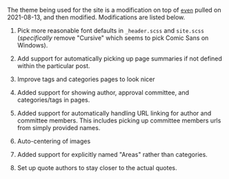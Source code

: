 The theme being used for the site is a modification on top of
[`even`](https://www.getzola.org/themes/even/) pulled
on 2021-08-13, and then modified. Modifications are listed below.

1. Pick more reasonable font defaults in `_header.scss` and
   `site.scss` (_specifically_ remove "Cursive" which seems to pick
   Comic Sans on Windows).

2. Add support for automatically picking up page summaries if not
   defined within the particular post.

3. Improve tags and categories pages to look nicer

4. Added support for showing author, approval committee, and
   categories/tags in pages.

5. Added support for automatically handling URL linking for author and
   committee members. This includes picking up committee members urls
   from simply provided names.

6. Auto-centering of images

7. Added support for explicitly named "Areas" rather than
   categories.

8. Set up quote authors to stay closer to the actual quotes.

